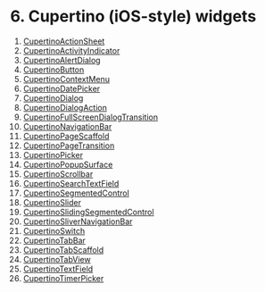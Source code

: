 # 6. Cupertino (iOS-style) widgets 

1. [CupertinoActionSheet]()
2. [CupertinoActivityIndicator]()
3. [CupertinoAlertDialog]()
4. [CupertinoButton]()
5. [CupertinoContextMenu]()
6. [CupertinoDatePicker]()
7. [CupertinoDialog]()
8. [CupertinoDialogAction]()
9. [CupertinoFullScreenDialogTransition]()
10. [CupertinoNavigationBar]()
11. [CupertinoPageScaffold]()
12. [CupertinoPageTransition]() 
13. [CupertinoPicker]()
14. [CupertinoPopupSurface]()
15. [CupertinoScrollbar]()
16. [CupertinoSearchTextField]()
17. [CupertinoSegmentedControl]()
18. [CupertinoSlider]()
19. [CupertinoSlidingSegmentedControl]()
20. [CupertinoSliverNavigationBar]()
21. [CupertinoSwitch]()
22. [CupertinoTabBar]()
23. [CupertinoTabScaffold]()
24. [CupertinoTabView]()
25. [CupertinoTextField]()
26. [CupertinoTimerPicker]()